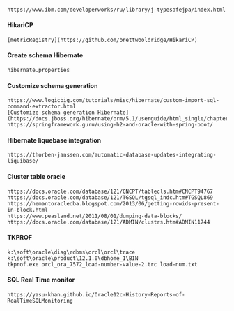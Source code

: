 ####  

    https://www.ibm.com/developerworks/ru/library/j-typesafejpa/index.html

#### HikariCP

    [metricRegistry](https://github.com/brettwooldridge/HikariCP)

#### Create schema Hibernate

    hibernate.properties

#### Customize schema generation

    https://www.logicbig.com/tutorials/misc/hibernate/custom-import-sql-command-extractor.html
    [Customize schema generation Hibernate](https://docs.jboss.org/hibernate/orm/5.1/userguide/html_single/chapters/schema/Schema.html)
    https://springframework.guru/using-h2-and-oracle-with-spring-boot/

#### Hibernate liquebase integration

    https://thorben-janssen.com/automatic-database-updates-integrating-liquibase/

#### Cluster table oracle

    https://docs.oracle.com/database/121/CNCPT/tablecls.htm#CNCPT94767
    https://docs.oracle.com/database/121/TGSQL/tgsql_indc.htm#TGSQL869
    https://hemantoracledba.blogspot.com/2013/06/getting-rowids-present-in-block.html
    https://www.peasland.net/2011/08/01/dumping-data-blocks/
    https://docs.oracle.com/database/121/ADMIN/clustrs.htm#ADMIN11744

#### TKPROF

    k:\soft\oracle\diag\rdbms\orcl\orcl\trace
    k:\soft\oracle\product\12.1.0\dbhome_1\BIN
    tkprof.exe orcl_ora_7572_load-number-value-2.trc load-num.txt

#### SQL Real Time monitor

    https://yasu-khan.github.io/Oracle12c-History-Reports-of-RealTimeSQLMonitoring